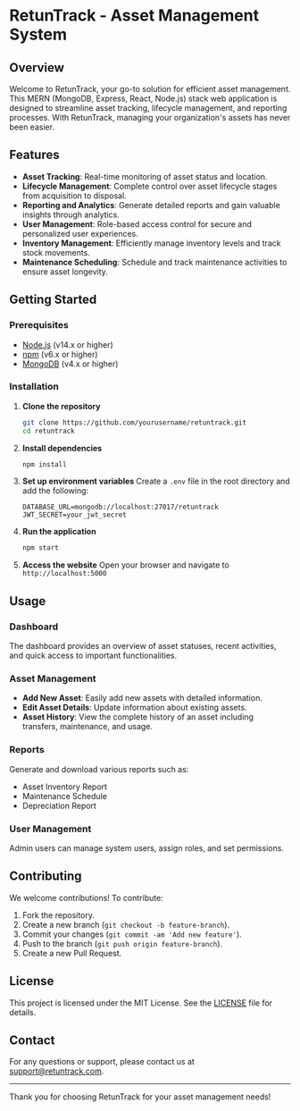 
# RetunTrack - Asset Management System

## Overview
Welcome to RetunTrack, your go-to solution for efficient asset management. This MERN (MongoDB, Express, React, Node.js) stack web application is designed to streamline asset tracking, lifecycle management, and reporting processes. With RetunTrack, managing your organization's assets has never been easier.

## Features
- **Asset Tracking**: Real-time monitoring of asset status and location.
- **Lifecycle Management**: Complete control over asset lifecycle stages from acquisition to disposal.
- **Reporting and Analytics**: Generate detailed reports and gain valuable insights through analytics.
- **User Management**: Role-based access control for secure and personalized user experiences.
- **Inventory Management**: Efficiently manage inventory levels and track stock movements.
- **Maintenance Scheduling**: Schedule and track maintenance activities to ensure asset longevity.

## Getting Started

### Prerequisites
- [Node.js](https://nodejs.org/) (v14.x or higher)
- [npm](https://www.npmjs.com/) (v6.x or higher)
- [MongoDB](https://www.mongodb.com/) (v4.x or higher)

### Installation
1. **Clone the repository**
    ```bash
    git clone https://github.com/yourusername/retuntrack.git
    cd retuntrack
    ```

2. **Install dependencies**
    ```bash
    npm install
    ```

3. **Set up environment variables**
    Create a `.env` file in the root directory and add the following:
    ```plaintext
    DATABASE_URL=mongodb://localhost:27017/retuntrack
    JWT_SECRET=your_jwt_secret
    ```

4. **Run the application**
    ```bash
    npm start
    ```

5. **Access the website**
    Open your browser and navigate to `http://localhost:5000`

## Usage

### Dashboard
The dashboard provides an overview of asset statuses, recent activities, and quick access to important functionalities.

### Asset Management
- **Add New Asset**: Easily add new assets with detailed information.
- **Edit Asset Details**: Update information about existing assets.
- **Asset History**: View the complete history of an asset including transfers, maintenance, and usage.

### Reports
Generate and download various reports such as:
- Asset Inventory Report
- Maintenance Schedule
- Depreciation Report

### User Management
Admin users can manage system users, assign roles, and set permissions.

## Contributing
We welcome contributions! To contribute:
1. Fork the repository.
2. Create a new branch (`git checkout -b feature-branch`).
3. Commit your changes (`git commit -am 'Add new feature'`).
4. Push to the branch (`git push origin feature-branch`).
5. Create a new Pull Request.

## License
This project is licensed under the MIT License. See the [LICENSE](LICENSE) file for details.

## Contact
For any questions or support, please contact us at [support@retuntrack.com](mailto:support@retuntrack.com).

---

Thank you for choosing RetunTrack for your asset management needs!
